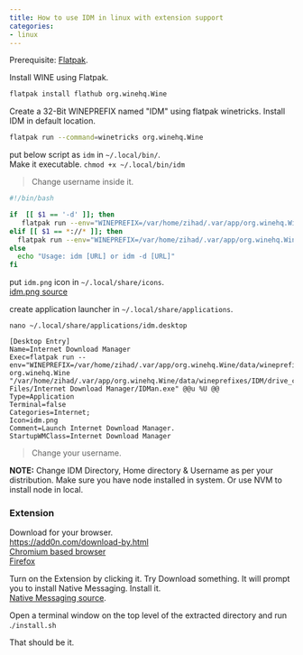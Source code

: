 ```yaml
---
title: How to use IDM in linux with extension support
categories:
- linux
---
```


Prerequisite: [Flatpak](https://flatpak.org/setup/).  

Install WINE using Flatpak.  
```bash
flatpak install flathub org.winehq.Wine
```

Create a 32-Bit WINEPREFIX named "IDM" using flatpak winetricks. Install IDM in default location.  

```bash
flatpak run --command=winetricks org.winehq.Wine
```

put below script as `idm` in `~/.local/bin/`.  
Make it executable. `chmod +x ~/.local/bin/idm`  
> Change username inside it.  

```bash
#!/bin/bash

if  [[ $1 == '-d' ]]; then
   flatpak run --env="WINEPREFIX=/var/home/zihad/.var/app/org.winehq.Wine/data/wineprefixes/IDM/" org.winehq.Wine "/var/home/zihad/.var/app/org.winehq.Wine/data/wineprefixes/IDM/drive_c/Program Files/Internet Download Manager/IDMan.exe" /d "$2"
elif [[ $1 == *://* ]]; then
  flatpak run --env="WINEPREFIX=/var/home/zihad/.var/app/org.winehq.Wine/data/wineprefixes/IDM/" org.winehq.Wine "/var/home/zihad/.var/app/org.winehq.Wine/data/wineprefixes/IDM/drive_c/Program Files/Internet Download Manager/IDMan.exe" /d "$1"
else
  echo "Usage: idm [URL] or idm -d [URL]"
fi
```

put `idm.png` icon in `~/.local/share/icons`.  
[idm.png source](https://github.com/tazihad/idm-linux)

create application launcher in `~/.local/share/applications`.

`nano ~/.local/share/applications/idm.desktop`  

```desktop
[Desktop Entry]
Name=Internet Download Manager
Exec=flatpak run --env="WINEPREFIX=/var/home/zihad/.var/app/org.winehq.Wine/data/wineprefixes/IDM/" org.winehq.Wine "/var/home/zihad/.var/app/org.winehq.Wine/data/wineprefixes/IDM/drive_c/Program Files/Internet Download Manager/IDMan.exe" @@u %U @@
Type=Application
Terminal=false
Categories=Internet;
Icon=idm.png
Comment=Launch Internet Download Manager.
StartupWMClass=Internet Download Manager
```  
> Change your username.

**NOTE:** Change IDM Directory, Home directory & Username as per your distribution. Make sure you have node installed in system. Or use NVM to install node in local.


### Extension

Download for your browser.  
https://add0n.com/download-by.html  
[Chromium based browser](https://chrome.google.com/webstore/detail/download-by-idm/lgbipmmmnjifkiiikaffhceflifbmhib)  
[Firefox](https://addons.mozilla.org/en-US/firefox/addon/download-by-idm/)  

Turn on the Extension by clicking it. Try Download something. It will prompt you to install Native Messaging. Install it.  
[Native Messaging source](https://github.com/Emano-Waldeck/native-client/releases/tag/0.1.5).  

Open a terminal window on the top level of the extracted directory and run .`/install.sh`

That should be it.
